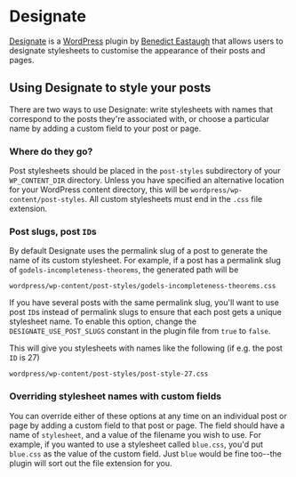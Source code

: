 Designate
=========

[Designate][1] is a [WordPress][2] plugin by [Benedict Eastaugh][3] that allows
users to designate stylesheets to customise the appearance of their posts and
pages.


Using Designate to style your posts
-----------------------------------

There are two ways to use Designate: write stylesheets with names that
correspond to the posts they're associated with, or choose a particular name by
adding a custom field to your post or page.


### Where do they go?

Post stylesheets should be placed in the `post-styles` subdirectory of your
`WP_CONTENT_DIR` directory. Unless you have specified an alternative location
for your WordPress content directory, this will be
`wordpress/wp-content/post-styles`. All custom stylesheets must end in the
`.css` file extension.


### Post slugs, post `ID`s

By default Designate uses the permalink slug of a post to generate the name of
its custom stylesheet. For example, if a post has a permalink slug of
`godels-incompleteness-theorems`, the generated path will be

    wordpress/wp-content/post-styles/godels-incompleteness-theorems.css

If you have several posts with the same permalink slug, you'll want to use post
`ID`s instead of permalink slugs to ensure that each post gets a unique
stylesheet name. To enable this option, change the `DESIGNATE_USE_POST_SLUGS`
constant in the plugin file from `true` to `false`.

This will give you stylesheets with names like the following (if e.g. the post
`ID` is 27)

    wordpress/wp-content/post-styles/post-style-27.css


### Overriding stylesheet names with custom fields

You can override either of these options at any time on an individual post or
page by adding a custom field to that post or page. The field should have a
name of `stylesheet`, and a value of the filename you wish to use. For example,
if you wanted to use a stylesheet called `blue.css`, you'd put `blue.css` as
the value of the custom field. Just `blue` would be fine too--the plugin will
sort out the file extension for you.


  [1]: http://github.com/ionfish/designate
  [2]: http://wordpress.org/
  [3]: http://extralogical.net/

